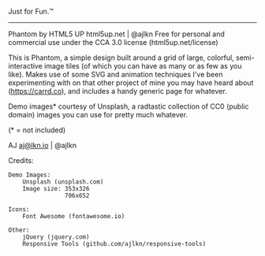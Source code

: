 
Just for Fun.™️

---

Phantom by HTML5 UP
html5up.net | @ajlkn
Free for personal and commercial use under the CCA 3.0 license (html5up.net/license)


This is Phantom, a simple design built around a grid of large, colorful, semi-interactive
image tiles (of which you can have as many or as few as you like). Makes use of some
SVG and animation techniques I've been experimenting with on that other project of mine
you may have heard about (https://carrd.co), and includes a handy generic page for whatever.

Demo images* courtesy of Unsplash, a radtastic collection of CC0 (public domain) images
you can use for pretty much whatever.

(* = not included)

AJ
aj@lkn.io | @ajlkn


Credits:

	Demo Images:
		Unsplash (unsplash.com)
		Image size: 353x326
					706x652

	Icons:
		Font Awesome (fontawesome.io)

	Other:
		jQuery (jquery.com)
		Responsive Tools (github.com/ajlkn/responsive-tools)